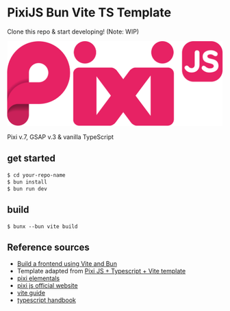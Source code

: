 # PixiJS Bun Vite TS Template


Clone this repo & start developing! (Note: WIP)

![Pixi JS logo](/public/logo/pixi.svg)

Pixi v.7, GSAP v.3 & vanilla TypeScript

## get started

```
$ cd your-repo-name
$ bun install
$ bun run dev
```

## build

```
$ bunx --bun vite build
```

## Reference sources

- [Build a frontend using Vite and Bun](https://bun.sh/guides/ecosystem/vite)
- Template adapted from [Pixi JS + Typescript + Vite template](https://github.com/turbokirichenko/pixijs-typescript-vite-template)
- [pixi elementals](https://www.pixijselementals.com/#before-we-even-start)
- [pixi js official website](https://pixijs.com/)
- [vite guide](https://vitejs.dev/guide/)
- [typescript handbook](https://www.typescriptlang.org/docs/handbook/intro.html)
